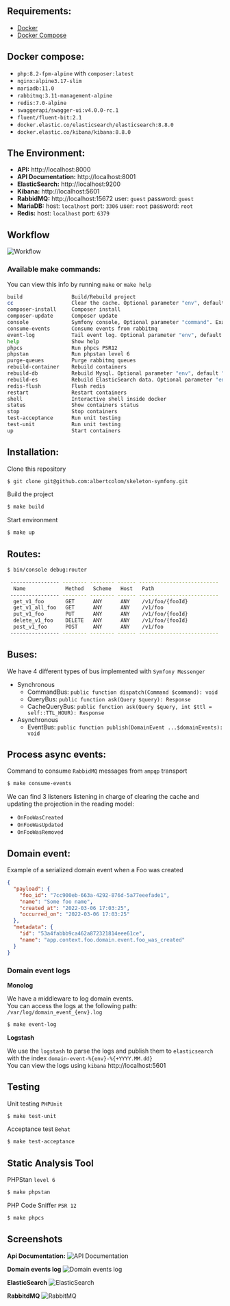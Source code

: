 ## Requirements:
- [Docker](https://www.docker.com/)
- [Docker Compose](https://docs.docker.com/compose/install/)

## Docker compose:
- `php:8.2-fpm-alpine` with `composer:latest`
- `nginx:alpine3.17-slim`
- `mariadb:11.0`
- `rabbitmq:3.11-management-alpine`
- `redis:7.0-alpine`
- `swaggerapi/swagger-ui:v4.0.0-rc.1`
- `fluent/fluent-bit:2.1`
- `docker.elastic.co/elasticsearch/elasticsearch:8.8.0`
- `docker.elastic.co/kibana/kibana:8.8.0`

## The Environment:
- **API:** http://localhost:8000
- **API Documentation:** http://localhost:8001
- **ElasticSearch:** http://localhost:9200
- **Kibana:** http://localhost:5601
- **RabbidMQ:** http://localhost:15672 user: `guest` password: `guest`
- **MariaDB:** host: `localhost` port: `3306` user: `root` password: `root`
- **Redis:** host: `localhost` port: `6379`

## Workflow
![Workflow](https://i.imgur.com/xxKP36u.jpeg)


### Available make commands:
You can view this info by running `make` or `make help`
```sh
build                Build/Rebuild project
cc                   Clear the cache. Optional parameter "env", default "dev". Example: make cc env=prod
composer-install     Composer install
composer-update      Composer update
console              Symfony console, Optional parameter "command". Example: make console command=debug:autowiring
consume-events       Consume events from rabbitmq
event-log            Tail event log. Optional parameter "env", default "dev". Example: make event-log env=prod
help                 Show help
phpcs                Run phpcs PSR12
phpstan              Run phpstan level 6
purge-queues         Purge rabbitmq queues
rebuild-container    Rebuild containers
rebuild-db           Rebuild Mysql. Optional parameter "env", default "dev". Example: make rebuild-db env=test
rebuild-es           Rebuild ElasticSearch data. Optional parameter "env", default "dev". Example: make rebuild-db env=test
redis-flush          Flush redis
restart              Restart containers
shell                Interactive shell inside docker
status               Show containers status
stop                 Stop containers
test-acceptance      Run unit testing
test-unit            Run unit testing
up                   Start containers
```

## Installation:
Clone this repository
```sh
$ git clone git@github.com:albertcolom/skeleton-symfony.git
```
Build the project
```sh
$ make build
```
Start environment
```sh
$ make up
```

## Routes:
```sh
$ bin/console debug:router
```
```sh
 ---------------- -------- -------- ------ --------------------------
  Name             Method   Scheme   Host   Path
 ---------------- -------- -------- ------ --------------------------
  get_v1_foo       GET      ANY      ANY    /v1/foo/{fooId}
  get_v1_all_foo   GET      ANY      ANY    /v1/foo
  put_v1_foo       PUT      ANY      ANY    /v1/foo/{fooId}
  delete_v1_foo    DELETE   ANY      ANY    /v1/foo/{fooId}
  post_v1_foo      POST     ANY      ANY    /v1/foo
 ---------------- -------- -------- ------ --------------------------
```

## Buses:
We have 4 different types of bus implemented with `Symfony Messenger`
- Synchronous
  - CommandBus: `public function dispatch(Command $command): void`
  - QueryBus: `public function ask(Query $query): Response`
  - CacheQueryBus: `public function ask(Query $query, int $ttl = self::TTL_HOUR): Response`
- Asynchronous
  - EventBus: `public function publish(DomainEvent ...$domainEvents): void`

## Process async events:
Command to consume `RabbidMQ` messages from `ampqp` transport
```sh
$ make consume-events
```
We can find 3 listeners listening in charge of clearing the cache and updating the projection in the reading model:
- `OnFooWasCreated`
- `OnFooWasUpdated`
- `OnFooWasRemoved`

## Domain event:
Example of a serialized domain event when a Foo was created
```json
{
  "payload": {
    "foo_id": "7cc900eb-663a-4292-876d-5a77eeefade1",
    "name": "Some foo name",
    "created_at": "2022-03-06 17:03:25",
    "occurred_on": "2022-03-06 17:03:25"
  },
  "metadata": {
    "id": "53a4fabbb9ca462a872321814eee61ce",
    "name": "app.context.foo.domain.event.foo_was_created"
  }
}
```
### Domain event logs
**Monolog**  

We have a middleware to log domain events.  
You can access the logs at the following path: `/var/log/domain_event_{env}.log`
```sh
$ make event-log
```

**Logstash**  

We use the `logstash` to parse the logs and publish them to `elasticsearch` with the index `domain-event-%{env}-%{+YYYY.MM.dd}`  
You can view the logs using `kibana` http://localhost:5601

## Testing
Unit testing `PHPUnit`
```sh
$ make test-unit
```
Acceptance test `Behat`
```sh
$ make test-acceptance
```

## Static Analysis Tool
PHPStan `level 6`
```sh
$ make phpstan
```
PHP Code Sniffer `PSR 12`
```sh
$ make phpcs
```

## Screenshots
**Api Documentation:**
![API Documentation](https://i.imgur.com/CjABGJi.jpeg)

**Domain events log**
![Domain events log](https://i.imgur.com/CKiSkSm.jpg)

**ElasticSearch**
![ElasticSearch](https://i.imgur.com/iM8sbjy.png)

**RabbitdMQ**
![RabbitMQ](https://i.imgur.com/m8teRa4.png)
